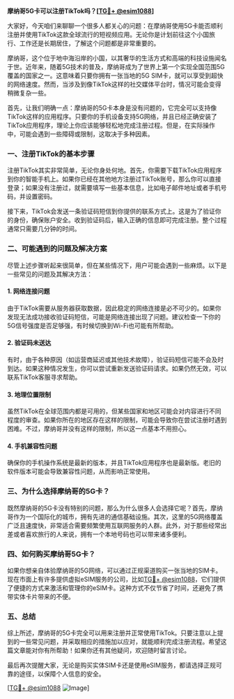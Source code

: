**摩纳哥5G卡可以注册TikTok吗？[[TG💪+ @esim1088](https://t.me/s/esim1088)]**

大家好，今天咱们来聊聊一个很多人都关心的问题：在摩纳哥使用5G卡能否顺利注册并使用TikTok这款全球流行的短视频应用。无论你是计划前往这个小国旅行、工作还是长期居住，了解这个问题都是非常重要的。

摩纳哥，这个位于地中海沿岸的小国，以其奢华的生活方式和高端的科技设施闻名于世。近年来，随着5G技术的普及，摩纳哥成为了世界上第一个实现全国范围5G覆盖的国家之一。这意味着只要你拥有一张当地的5G SIM卡，就可以享受到超快的网络速度。然而，当涉及到像TikTok这样的社交媒体平台时，情况可能会变得稍微复杂一些。

首先，让我们明确一点：摩纳哥的5G卡本身是没有问题的，它完全可以支持像TikTok这样的应用程序。只要你的手机设备支持5G网络，并且已经正确安装了TikTok应用程序，理论上你应该能够轻松地完成注册过程。但是，在实际操作中，可能会遇到一些障碍或限制，这取决于多种因素。

### **一、注册TikTok的基本步骤**

注册TikTok其实非常简单，无论你身处何地。首先，你需要下载TikTok应用程序到你的智能手机上。如果你已经在其他地方注册过TikTok账号，那么你可以直接登录；如果没有注册过，就需要填写一些基本信息，比如电子邮件地址或者手机号码，并设置密码。

接下来，TikTok会发送一条验证码短信到你提供的联系方式上。这是为了验证你的身份，确保账户安全。收到验证码后，输入正确的信息即可完成注册。整个过程通常只需要几分钟的时间。

### **二、可能遇到的问题及解决方案**

尽管上述步骤听起来很简单，但在某些情况下，用户可能会遇到一些麻烦。以下是一些常见的问题及其解决方法：

#### **1. 网络连接问题**
由于TikTok需要从服务器获取数据，因此稳定的网络连接是必不可少的。如果你发现无法成功接收验证码短信，可能是网络连接出现了问题。建议检查一下你的5G信号强度是否足够强，有时候切换到Wi-Fi也可能有所帮助。

#### **2. 验证码未送达**
有时，由于各种原因（如运营商延迟或其他技术故障），验证码短信可能不会及时到达。如果这种情况发生，你可以尝试重新发送验证码请求。如果仍然无效，可以联系TikTok客服寻求帮助。

#### **3. 地理位置限制**
虽然TikTok在全球范围内都是可用的，但某些国家和地区可能会对内容进行不同程度的审查。如果你所在的地区存在这样的限制，可能会导致你在尝试注册时遇到困难。不过，摩纳哥并没有这样的限制，所以这一点基本不用担心。

#### **4. 手机兼容性问题**
确保你的手机操作系统是最新的版本，并且TikTok应用程序也是最新版。老旧的软件版本可能会导致兼容性问题，从而影响正常使用。

### **三、为什么选择摩纳哥的5G卡？**

既然摩纳哥的5G卡没有特别的问题，那么为什么很多人会选择它呢？首先，摩纳哥作为一个国际化的城市，拥有先进的通信基础设施。其次，这里的5G网络覆盖广泛且速度快，非常适合需要频繁使用互联网服务的人群。此外，对于那些经常出差或者喜欢旅行的人来说，拥有一个本地号码也可以带来诸多便利。

### **四、如何购买摩纳哥5G卡？**

如果你想亲自体验摩纳哥的5G网络，可以通过正规渠道购买一张当地的SIM卡。现在市面上有许多提供虚拟eSIM服务的公司，比如[TG💪+ @esim1088](https://t.me/s/esim1088)，它们提供了便捷的方式来激活和管理你的eSIM卡。这种方式不仅节省了时间，还避免了携带实体卡片带来的不便。

### **五、总结**

综上所述，摩纳哥的5G卡完全可以用来注册并正常使用TikTok。只要注意以上提到的一些常见问题，并采取相应的措施加以应对，就能顺利完成注册流程。希望这篇文章能对你有所帮助！如果你还有其他疑问，欢迎随时留言讨论。

最后再次提醒大家，无论是购买实体SIM卡还是使用eSIM服务，都请选择正规可靠的途径，以保障个人信息的安全。

[[TG💪+ @esim1088](https://t.me/s/esim1088) ![Image](https://i.postimg.cc/4NQfJmqS/Snipaste-2025-05-13-00-14-12.png)]